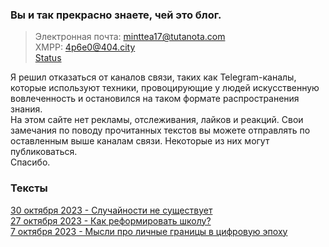 ### Вы и так прекрасно знаете, чей это блог. 
> Электронная почта: minttea17@tutanota.com  
XMPP: 4p6e0@404.city  
> [Status](https://join.status.im/u/0x04e6a912372a681ae8683ee030b2a6baea057520812110070be5f5213559e1af0f4dfeb3c920cbfe35f1e8825d0599a7d7fd31866f8c7e829c22d09b45fc3780a0)

Я решил отказаться от каналов связи, таких как Telegram-каналы, которые используют техники, провоцирующие у людей искусственную вовлеченность и остановился на таком формате распространения знания.  
На этом сайте нет рекламы, отслеживания, лайков и реакций. Свои замечания по поводу прочитанных текстов вы можете отправлять по оставленным выше каналам связи. Некоторые из них могут публиковаться.  
Спасибо.
### Тексты
[30 октября 2023 - Случайности не существует](/071023)  
[27 октября 2023 - Как реформировать школу?](/271023)  
[7 октября 2023 - Мысли про личные границы в цифровую эпоху](/071023)

